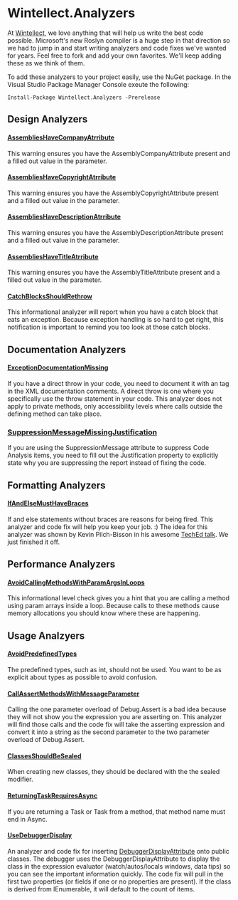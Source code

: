 # Wintellect.Analyzers #

At [Wintellect](http://www.wintellect.com), we love anything that will help us write the best code possible. Microsoft's new Roslyn compiler is a huge step in that direction so we had to jump in and start writing analyzers and code fixes we've wanted for years. Feel free to fork and add your own favorites. We'll keep adding these as we think of them.

To add these analyzers to your project easily, use the NuGet package. In the Visual Studio Package Manager Console exeute the following:

    Install-Package Wintellect.Analyzers -Prerelease

## Design Analyzers ##
#### [AssembliesHaveCompanyAtrribute](http://code.wintellect.com/Wintellect.Analyzers/WebPages/Wintellect006-AssembliesHaveCompanyAttribute.html) ####
This warning ensures you have the AssemblyCompanyAttribute present and a filled out value in the parameter.

#### [AssembliesHaveCopyrightAtrribute](http://code.wintellect.com/Wintellect.Analyzers/WebPages/Wintellect007-AssembliesHaveCopyrightAttribute.html) ####
This warning ensures you have the AssemblyCopyrightAttribute present and a filled out value in the parameter.

#### [AssembliesHaveDescriptionAtrribute](http://code.wintellect.com/Wintellect.Analyzers/WebPages/Wintellect008-AssembliesHaveDescriptionAttribute.html) ####
This warning ensures you have the AssemblyDescriptionAttribute present and a filled out value in the parameter.

#### [AssembliesHaveTitleAtrribute](http://code.wintellect.com/Wintellect.Analyzers/WebPages/Wintellect009-AssembliesHaveTitleAttribute.html) ####
This warning ensures you have the AssemblyTitleAttribute present and a filled out value in the parameter.

#### [CatchBlocksShouldRethrow](http://code.wintellect.com/Wintellect.Analyzers/WebPages/Wintellect014-CatchBlocksShouldRethrow.html) ####
This informational analyzer will report when you have a catch block that eats an exception. Because exception handling is so hard
to get right, this notification is important to remind you too look at those catch blocks.

## Documentation Analyzers ##
#### [ExceptionDocumentationMissing](http://code.wintellect.com/Wintellect.Analyzers/WebPages/Wintellect010-ExceptionDocumentationMissing.html) ####
If you have a direct throw in your code, you need to document it with an <exception> tag in the XML documentation comments. A direct throw is one where you specifically use the throw statement in your code. This analyzer does not apply to private methods, only accessibility levels where calls outside the defining method can take place.

### [SuppressionMessageMissingJustification](http://code.wintellect.com/Wintellect.Analyzers/WebPages/Wintellect011-SuppressMessageMissingJustification.html) ###
If you are using the SuppressionMessage attribute to suppress Code Analysis items, you need to fill out the
Justification property to explicitly state why you are suppressing the report instead of fixing the code.

## Formatting Analyzers ##

#### [IfAndElseMustHaveBraces](http://code.wintellect.com/Wintellect.Analyzers/WebPages/Wintellect003-IfAndElseMustHaveBraces.html) ####
If and else statements without braces are reasons for being fired. This analyzer and code fix will help you keep your job. :) The idea for this analyzer was shown by Kevin Pilch-Bisson in his awesome [TechEd talk](http://channel9.msdn.com/Events/TechEd/Europe/2014/DEV-B345). We just finished it off.

## Performance Analyzers ##

#### [AvoidCallingMethodsWithParamArgsInLoops](http://code.wintellect.com/Wintellect.Analyzers/WebPages/Wintellect005-AvoidCallingMethodsWithParamArgInLoops.html) ####
This informational level check gives you a hint that you are calling a method using param arrays inside a loop. Because calls to these methods cause memory allocations you should know where these are happening.

## Usage Analzyers ##

#### [AvoidPredefinedTypes](http://code.wintellect.com/Wintellect.Analyzers/WebPages/Wintellect004-AvoidPredefinedTypes.html) ####
The predefined types, such as int, should not be used. You want to be as explicit about types as possible to avoid confusion. 

#### [CallAssertMethodsWithMessageParameter](http://code.wintellect.com/Wintellect.Analyzers/WebPages/Wintellect002-CallAssertMethodsWithMessageParameters.html) ####
Calling the one parameter overload of Debug.Assert is a bad idea because they will not show you the expression you are asserting on. This analyzer will find those calls and the code fix will take the asserting expression and convert it into a string as the second parameter to the two parameter overload of Debug.Assert.

#### [ClassesShouldBeSealed](http://code.wintellect.com/Wintellect.Analyzers/WebPages/Wintellect012-ClassesShouldBeSealed.html) #####
When creating new classes, they should be declared with the the sealed modifier.

#### [ReturningTaskRequiresAsync](http://code.wintellect.com/Wintellect.Analyzers/WebPages/Wintellect001-ReturningTaskRequiresAsync.html) ####
If you are returning a Task or Task<T> from a method, that method name must end in Async.

#### [UseDebuggerDisplay](http://code.wintellect.com/Wintellect.Analyzers/WebPages/Wintellect013-UseDebuggerDisplayAttribute.html) ####
An analyzer and code fix for inserting [DebuggerDisplayAttribute](https://msdn.microsoft.com/en-us/library/system.diagnostics.debuggerdisplayattribute%28v=vs.110%29.aspx) onto public classes. The debugger uses the DebuggerDisplayAttribute to display the class in the expression evaluator (watch/autos/locals windows, data tips) so you can see the important information quickly. The code fix will pull in the first two properties (or fields if one or no properties are present). If the class is derived from IEnumerable, it will default to the count of items. 
 